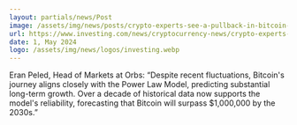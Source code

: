 ```yaml
---
layout: partials/news/Post
image: /assets/img/news/posts/crypto-experts-see-a-pullback-in-bitcoin-price-as-a-buying-opportunity-3410458.jpeg
url: https://www.investing.com/news/cryptocurrency-news/crypto-experts-see-a-pullback-in-bitcoin-price-as-a-buying-opportunity-3410458
date: 1, May 2024
logo: /assets/img/news/logos/investing.webp
---
```


Eran Peled, Head of Markets at Orbs: “Despite recent fluctuations, Bitcoin's journey aligns closely with the Power Law Model, predicting substantial long-term growth. Over a decade of historical data now supports the model's reliability, forecasting that Bitcoin will surpass $1,000,000 by the 2030s.”
